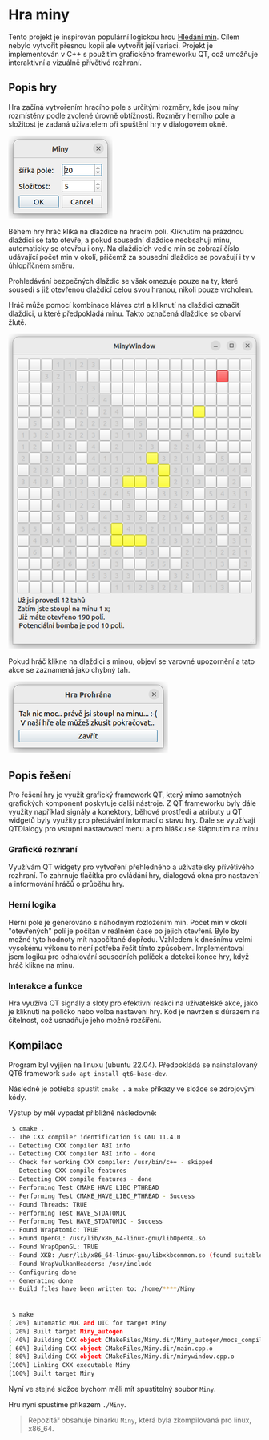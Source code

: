 # Hra miny

Tento projekt je inspirován populární logickou hrou [Hledání min](https://cs.wikipedia.org/wiki/Hled%C3%A1n%C3%AD_min). Cílem nebylo vytvořit přesnou kopii ale vytvořit její variaci. Projekt je implementován v C++ s použitím grafického frameworku QT, což umožňuje interaktivní a vizuálně přívětivé rozhraní.


## Popis hry
Hra začíná vytvořením hracího pole s určitými rozměry, kde jsou miny rozmístěny podle zvolené úrovně obtížnosti. Rozměry herního pole a složitost je zadaná uživatelem při spuštění hry v dialogovém okně.

![](media/setting.png)

Během hry hráč kliká na dlaždice na hracím poli. Kliknutím na prázdnou dlaždici se tato otevře, a pokud sousední dlaždice neobsahují minu, automaticky se otevřou i ony. Na dlaždicích vedle min se zobrazí číslo udávající počet min v okolí, přičemž za sousední dlaždice se považují i ty v úhlopříčném směru.

Prohledávání bezpečných dlaždic se však omezuje pouze na ty, které sousedí s již otevřenou dlaždicí celou svou hranou, nikoli pouze vrcholem.

Hráč může pomocí kombinace kláves ctrl a kliknutí na dlaždici označit dlaždici, u které předpokládá minu. Takto označená dlaždice se obarví žlutě.

![Alt text](media/field.png)

Pokud hráč klikne na dlaždici s minou, objeví se varovné upozornění a tato akce se zaznamená jako chybný tah.

![Alt text](media/end.png)


## Popis řešení 
Pro řešení hry je využit grafický framework QT, který mimo samotných grafických komponent poskytuje další nástroje. Z QT frameworku byly dále využity například signály a konektory, běhové prostředí a atributy u QT widgetů byly využity pro předávání informací o stavu hry. Dále se využívají QTDialogy pro vstupní nastavovací menu a pro hlášku se šlápnutím na minu. 


### Grafické rozhraní

Využívám QT widgety pro vytvoření přehledného a uživatelsky přívětivého rozhraní. To zahrnuje tlačítka pro ovládání hry, dialogová okna pro nastavení a informování hráčů o průběhu hry.


### Herní logika

Herní pole je generováno s náhodným rozložením min. Počet min v okolí "otevřených" polí je počítán v reálném čase po jejich otevření. Bylo by možné tyto hodnoty mít napočítané dopředu. Vzhledem k dnešnímu velmi vysokému výkonu to není potřeba řešit tímto způsobem. Implementoval jsem logiku pro odhalování sousedních políček a detekci konce hry, když hráč klikne na minu. 


### Interakce a funkce

Hra využívá QT signály a sloty pro efektivní reakci na uživatelské akce, jako je kliknutí na políčko nebo volba nastavení hry. Kód je navržen s důrazem na čitelnost, což usnadňuje jeho možné rozšíření.


## Kompilace

Program byl vyjíjen na linuxu (ubuntu 22.04). Předpokládá se nainstalovaný QT6 framework `sudo apt install qt6-base-dev`. 

Následně je potřeba spustit `cmake .` a `make` příkazy ve složce se zdrojovými kódy.

Výstup by měl vypadat přibližně následovně: 

```bash
 $ cmake .
-- The CXX compiler identification is GNU 11.4.0
-- Detecting CXX compiler ABI info
-- Detecting CXX compiler ABI info - done
-- Check for working CXX compiler: /usr/bin/c++ - skipped
-- Detecting CXX compile features
-- Detecting CXX compile features - done
-- Performing Test CMAKE_HAVE_LIBC_PTHREAD
-- Performing Test CMAKE_HAVE_LIBC_PTHREAD - Success
-- Found Threads: TRUE  
-- Performing Test HAVE_STDATOMIC
-- Performing Test HAVE_STDATOMIC - Success
-- Found WrapAtomic: TRUE  
-- Found OpenGL: /usr/lib/x86_64-linux-gnu/libOpenGL.so   
-- Found WrapOpenGL: TRUE  
-- Found XKB: /usr/lib/x86_64-linux-gnu/libxkbcommon.so (found suitable version "1.4.0", minimum required is "0.5.0") 
-- Found WrapVulkanHeaders: /usr/include  
-- Configuring done
-- Generating done
-- Build files have been written to: /home/****/Miny


 $ make 
[ 20%] Automatic MOC and UIC for target Miny
[ 20%] Built target Miny_autogen
[ 40%] Building CXX object CMakeFiles/Miny.dir/Miny_autogen/mocs_compilation.cpp.o
[ 60%] Building CXX object CMakeFiles/Miny.dir/main.cpp.o
[ 80%] Building CXX object CMakeFiles/Miny.dir/minywindow.cpp.o
[100%] Linking CXX executable Miny
[100%] Built target Miny

```

Nyní ve stejné složce bychom měli mít spustitelný soubor `Miny`. 

Hru nyní spustíme přikazem `./Miny`.

> Repozitář obsahuje binárku `Miny`, která byla zkompilovaná pro linux, x86_64. 


